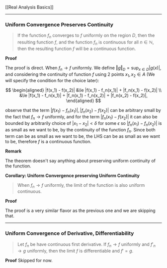 [[Real Analysis Basics]]


---
### **Uniform Convergence Preserves Continuity**

> If the function $f_n$ converges to $f$ uniformly on the region $D$, then the resulting function $f$, and the function $f_n$ is continuous for all $n\in \mathbb N$, then the resulting function $f$ will be a continuous function. 


**Proof**

The proof is direct. When $f_n\rightarrow f$ uniformly. We define $\Vert g\Vert_D = \sup_{x\in D}|g(x)|$, and considering the continuity of function $f$ using 2 points $x_1, x_2 \in A$ (We will specify the condition for the choice later): 

$$
\begin{aligned}
    |f(x_1) - f(x_2)| 
    &\le |f(x_1) - f_n(x_1)| + |f_n(x_1) - f(x_2)|
    \\
    &\le 
    |f(x_1) - f_n(x_1)| + |f_n(x_1) - f_n(x_2)| + |f_n(x_2) - f(x_2)|, 
\end{aligned}
$$

observe that the term $|f(x_1) - f_n(x_1)|, |f_n(x_2) - f(x_2)|$ can be arbitrary small by the fact that $f_n\rightarrow f$ uniformly, and for the term $|f_n(x_1) - f(x_2)|$ it can also be bounded by arbitrarily choice of $|x_1 - x_2|< \delta$ for some $\epsilon$ so $|f_n(x_1) - f_n(x_2)|$ is as small as we want to be, by the continuity of the function $f_n$. Since both term can be as small as we want to be, the LHS can be as small as we want to be, therefore $f$ is a continuous function. 

**Remark**

The theorem doesn't say anything about preserving uniform continuity of the function. 

**Corollary: Uniform Convergence preserving Uniform Continuity**

> When $f_n\rightarrow f$ uniformly, the limit of the function is also uniform continuous. 

**Proof**

The proof is a very similar flavor as the previous one and we are skipping that. 


---
### **Uniform Convergence of Derivative, Differentiability**

> Let $f_n$ be have continuous first derivative. If $f_n\rightarrow f$ uniformly and $f'_n\rightarrow g$ uniformly, then the limit $f$ is differentiable and $f' = g$. 

**Proof**
Skipped for now. 
